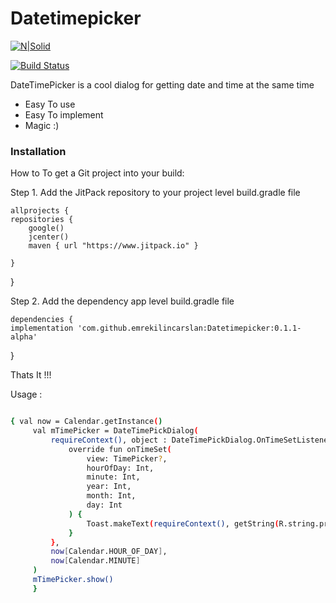 # Datetimepicker

[![N|Solid](https://i.imgur.com/U3zTNa7.gif)](https://nodesource.com/products/nsolid)

[![Build Status](https://travis-ci.org/joemccann/dillinger.svg?branch=master)](https://github.com/emrekilincarslan/Datetimepicker)

DateTimePicker is a cool dialog for getting date and time at the same time 
  - Easy To use
  - Easy To  implement
  - Magic :) 
  
  ### Installation
  
How to
To get a Git project into your build:

Step 1. Add the JitPack repository to your project level build.gradle file

	allprojects {
    repositories {
        google()
        jcenter()
        maven { url "https://www.jitpack.io" }
        
    }
}
  
Step 2. Add the dependency  app level build.gradle file 

	dependencies {
    implementation 'com.github.emrekilincarslan:Datetimepicker:0.1.1-alpha'
  }
  
  Thats It !!!
  
  Usage : 
  
   ```sh

 { val now = Calendar.getInstance()
        val mTimePicker = DateTimePickDialog(
            requireContext(), object : DateTimePickDialog.OnTimeSetListener {
                override fun onTimeSet(
                    view: TimePicker?,
                    hourOfDay: Int,
                    minute: Int,
                    year: Int,
                    month: Int,
                    day: Int
                ) {
                    Toast.makeText(requireContext(), getString(R.string.propertime, day, month, year, hourOfDay, minute), Toast.LENGTH_SHORT).show()
                }
            },
            now[Calendar.HOUR_OF_DAY],
            now[Calendar.MINUTE]
        )
        mTimePicker.show()
        } 
```
        
        
